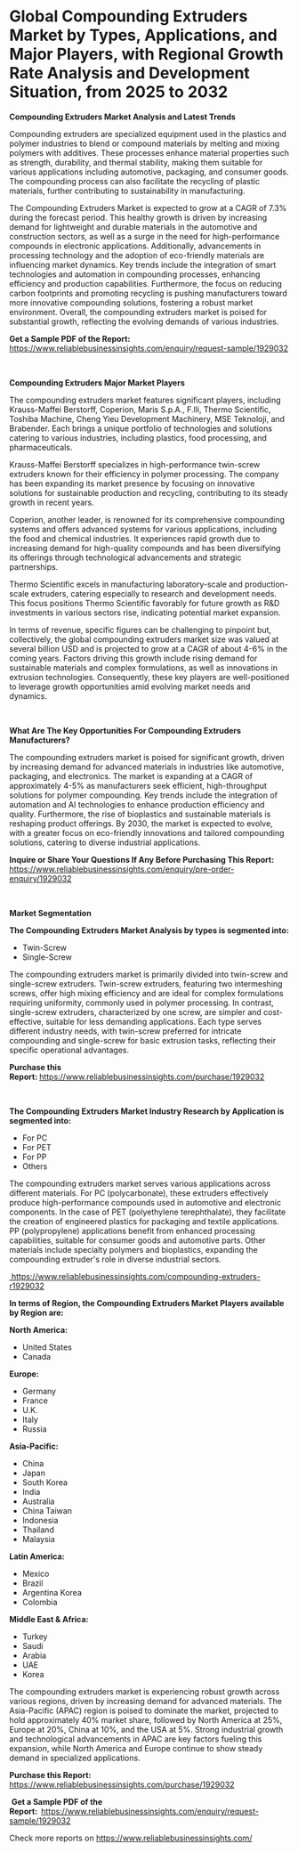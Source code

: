 <p><h1>Global Compounding Extruders Market by Types, Applications, and Major Players, with Regional Growth Rate Analysis and Development Situation, from 2025 to 2032</h1></p><p><strong>Compounding Extruders Market Analysis and Latest Trends</strong></p>
<p><p>Compounding extruders are specialized equipment used in the plastics and polymer industries to blend or compound materials by melting and mixing polymers with additives. These processes enhance material properties such as strength, durability, and thermal stability, making them suitable for various applications including automotive, packaging, and consumer goods. The compounding process can also facilitate the recycling of plastic materials, further contributing to sustainability in manufacturing.</p><p>The Compounding Extruders Market is expected to grow at a CAGR of 7.3% during the forecast period. This healthy growth is driven by increasing demand for lightweight and durable materials in the automotive and construction sectors, as well as a surge in the need for high-performance compounds in electronic applications. Additionally, advancements in processing technology and the adoption of eco-friendly materials are influencing market dynamics. Key trends include the integration of smart technologies and automation in compounding processes, enhancing efficiency and production capabilities. Furthermore, the focus on reducing carbon footprints and promoting recycling is pushing manufacturers toward more innovative compounding solutions, fostering a robust market environment. Overall, the compounding extruders market is poised for substantial growth, reflecting the evolving demands of various industries.</p></p>
<p><strong>Get a Sample PDF of the Report:&nbsp;</strong> <a href="https://www.reliablebusinessinsights.com/enquiry/request-sample/1929032?utm_campaign=3106&utm_medium=2&utm_source=Github&utm_content=ia&utm_term=29032025&utm_id=compounding-extruders">https://www.reliablebusinessinsights.com/enquiry/request-sample/1929032</a></p>
<p>&nbsp;</p>
<p><strong>Compounding Extruders Major Market Players</strong></p>
<p><p>The compounding extruders market features significant players, including Krauss-Maffei Berstorff, Coperion, Maris S.p.A., F.lli, Thermo Scientific, Toshiba Machine, Cheng Yieu Development Machinery, MSE Teknoloji, and Brabender. Each brings a unique portfolio of technologies and solutions catering to various industries, including plastics, food processing, and pharmaceuticals.</p><p>Krauss-Maffei Berstorff specializes in high-performance twin-screw extruders known for their efficiency in polymer processing. The company has been expanding its market presence by focusing on innovative solutions for sustainable production and recycling, contributing to its steady growth in recent years. </p><p>Coperion, another leader, is renowned for its comprehensive compounding systems and offers advanced systems for various applications, including the food and chemical industries. It experiences rapid growth due to increasing demand for high-quality compounds and has been diversifying its offerings through technological advancements and strategic partnerships.</p><p>Thermo Scientific excels in manufacturing laboratory-scale and production-scale extruders, catering especially to research and development needs. This focus positions Thermo Scientific favorably for future growth as R&D investments in various sectors rise, indicating potential market expansion.</p><p>In terms of revenue, specific figures can be challenging to pinpoint but, collectively, the global compounding extruders market size was valued at several billion USD and is projected to grow at a CAGR of about 4-6% in the coming years. Factors driving this growth include rising demand for sustainable materials and complex formulations, as well as innovations in extrusion technologies. Consequently, these key players are well-positioned to leverage growth opportunities amid evolving market needs and dynamics.</p></p>
<p>&nbsp;</p>
<p><strong>What Are The Key Opportunities For Compounding Extruders Manufacturers?</strong></p>
<p><p>The compounding extruders market is poised for significant growth, driven by increasing demand for advanced materials in industries like automotive, packaging, and electronics. The market is expanding at a CAGR of approximately 4-5% as manufacturers seek efficient, high-throughput solutions for polymer compounding. Key trends include the integration of automation and AI technologies to enhance production efficiency and quality. Furthermore, the rise of bioplastics and sustainable materials is reshaping product offerings. By 2030, the market is expected to evolve, with a greater focus on eco-friendly innovations and tailored compounding solutions, catering to diverse industrial applications.</p></p>
<p><strong>Inquire or Share Your Questions If Any Before Purchasing This Report:</strong> <a href="https://www.reliablebusinessinsights.com/enquiry/pre-order-enquiry/1929032?utm_campaign=3106&utm_medium=2&utm_source=Github&utm_content=ia&utm_term=29032025&utm_id=compounding-extruders">https://www.reliablebusinessinsights.com/enquiry/pre-order-enquiry/1929032</a></p>
<p>&nbsp;</p>
<p><strong>Market Segmentation</strong></p>
<p><strong>The Compounding Extruders Market Analysis by types is segmented into:</strong></p>
<p><ul><li>Twin-Screw</li><li>Single-Screw</li></ul></p>
<p><p>The compounding extruders market is primarily divided into twin-screw and single-screw extruders. Twin-screw extruders, featuring two intermeshing screws, offer high mixing efficiency and are ideal for complex formulations requiring uniformity, commonly used in polymer processing. In contrast, single-screw extruders, characterized by one screw, are simpler and cost-effective, suitable for less demanding applications. Each type serves different industry needs, with twin-screw preferred for intricate compounding and single-screw for basic extrusion tasks, reflecting their specific operational advantages.</p></p>
<p><strong>Purchase this Report:&nbsp;</strong><a href="https://www.reliablebusinessinsights.com/purchase/1929032?utm_campaign=3106&utm_medium=2&utm_source=Github&utm_content=ia&utm_term=29032025&utm_id=compounding-extruders">https://www.reliablebusinessinsights.com/purchase/1929032</a></p>
<p>&nbsp;</p>
<p><strong>The Compounding Extruders Market Industry Research by Application is segmented into:</strong></p>
<p><ul><li>For PC</li><li>For PET</li><li>For PP</li><li>Others</li></ul></p>
<p><p>The compounding extruders market serves various applications across different materials. For PC (polycarbonate), these extruders effectively produce high-performance compounds used in automotive and electronic components. In the case of PET (polyethylene terephthalate), they facilitate the creation of engineered plastics for packaging and textile applications. PP (polypropylene) applications benefit from enhanced processing capabilities, suitable for consumer goods and automotive parts. Other materials include specialty polymers and bioplastics, expanding the compounding extruder's role in diverse industrial sectors.</p></p>
<p><a href="https://www.reliablebusinessinsights.com/compounding-extruders-r1929032?utm_campaign=3106&utm_medium=2&utm_source=Github&utm_content=ia&utm_term=29032025&utm_id=compounding-extruders">&nbsp;https://www.reliablebusinessinsights.com/compounding-extruders-r1929032</a></p>
<p><strong>In terms of Region, the Compounding Extruders Market Players available by Region are:</strong></p>
<p>
    <p> <strong> North America: </strong>
        <ul>
            <li>United States</li>
            <li>Canada</li>
        </ul>
        </p> 
    <p> <strong> Europe: </strong>
        <ul>
            <li>Germany</li>
            <li>France</li>
            <li>U.K.</li>
            <li>Italy</li>
            <li>Russia</li>
        </ul>
        </p> 
    <p> <strong> Asia-Pacific: </strong>
        <ul>
            <li>China</li>
            <li>Japan</li>
            <li>South Korea</li>
            <li>India</li>
            <li>Australia</li>
            <li>China Taiwan</li>
            <li>Indonesia</li>
            <li>Thailand</li>
            <li>Malaysia</li>
        </ul>
        </p> 
    <p> <strong> Latin America: </strong>
        <ul>
            <li>Mexico</li>
            <li>Brazil</li>
            <li>Argentina Korea</li>
            <li>Colombia</li>
        </ul>
        </p> 
    <p> <strong> Middle East & Africa: </strong>
        <ul>
            <li>Turkey</li>
            <li>Saudi</li>
            <li>Arabia</li>
            <li>UAE</li>
            <li>Korea</li>
        </ul>
    </p>
    </p>
<p><p>The compounding extruders market is experiencing robust growth across various regions, driven by increasing demand for advanced materials. The Asia-Pacific (APAC) region is poised to dominate the market, projected to hold approximately 40% market share, followed by North America at 25%, Europe at 20%, China at 10%, and the USA at 5%. Strong industrial growth and technological advancements in APAC are key factors fueling this expansion, while North America and Europe continue to show steady demand in specialized applications.</p></p>
<p><strong>Purchase this Report: </strong><a href="https://www.reliablebusinessinsights.com/purchase/1929032?utm_campaign=3106&utm_medium=2&utm_source=Github&utm_content=ia&utm_term=29032025&utm_id=compounding-extruders">https://www.reliablebusinessinsights.com/purchase/1929032</a></p>
<p>&nbsp;<strong>Get a Sample PDF of the Report:&nbsp;&nbsp;</strong><a href="https://www.reliablebusinessinsights.com/enquiry/request-sample/1929032?utm_campaign=3106&utm_medium=2&utm_source=Github&utm_content=ia&utm_term=29032025&utm_id=compounding-extruders">https://www.reliablebusinessinsights.com/enquiry/request-sample/1929032</a></p>
<p><strong></strong></p>
<p>Check more reports on <a href="https://www.reliablebusinessinsights.com/?utm_campaign=3106&utm_medium=2&utm_source=Github&utm_content=ia&utm_term=29032025&utm_id=compounding-extruders">https://www.reliablebusinessinsights.com/</a></p>